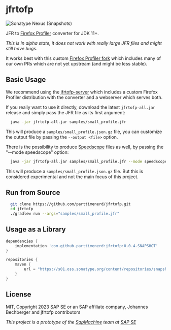 # jfrtofp
![Sonatype Nexus (Snapshots)](https://img.shields.io/nexus/s/me.bechberger/jfrtofp?server=https%3A%2F%2Fs01.oss.sonatype.org)

JFR to [Firefox Profiler](https://profiler.firefox.com) converter for JDK 11+.

*This is in alpha state, it does not work with really large JFR files and might still have bugs.*

It works best with this custom [Firefox Profiler fork](https://github.com/parttimenerd/firefox-profiler/tree/merged)
which includes many of our own PRs which are not yet upstream (and might be less stable).

## Basic Usage

We recommend using the [jfrtofp-server](https://github.com/parttimenerd/jfrtofp-server) which includes a
custom Firefox Profiler distribution with the converter and a webserver which serves both.

If you really want to use it directly, download the latest `jfrtofp-all.jar` release 
and simply pass the JFR file as its first argument:

```sh
  java -jar jfrtofp-all.jar samples/small_profile.jfr
```

This will produce a `samples/small_profile.json.gz` file, you can customize the output file
by passing the `--output <file>` option.

There is the possibility to produce [Speedscope](https://www.speedscope.app/) files as well, by passing the "--mode speedscope" option:

```sh
  java -jar jfrtofp-all.jar samples/small_profile.jfr --mode speedscope
```

This will produce a `samples/small_profile.json.gz` file. 
But this is considered experimental and not the main focus of this project.

## Run from Source

```sh
  git clone https://github.com/parttimenerd/jfrtofp.git
  cd jfrtofp
  ./gradlew run --args="samples/small_profile.jfr"
```

## Usage as a Library
```groovy
dependencies {
    implementation 'com.github.parttimenerd:jfrtofp:0.0.4-SNAPSHOT'
}

repositories {
    maven {
        url = "https://s01.oss.sonatype.org/content/repositories/snapshots/"
    }
}
```

## License
MIT, Copyright 2023 SAP SE or an SAP affiliate company, Johannes Bechberger
and jfrtofp contributors


*This project is a prototype of the [SapMachine](https://sapmachine.io) team
at [SAP SE](https://sap.com)*
